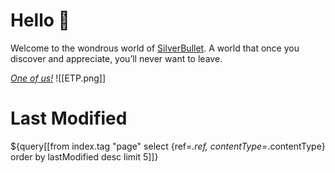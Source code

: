 
# Hello 👋
Welcome to the wondrous world of [SilverBullet](https://v2.silverbullet.md/). A world that once you discover and appreciate, you’ll never want to leave.

_[One of us!](https://community.silverbullet.md/)_
![[ETP.png]]

# Last Modified
${query[[from index.tag "page" select {ref=_.ref, contentType=_.contentType} order by lastModified desc limit 5]]}
